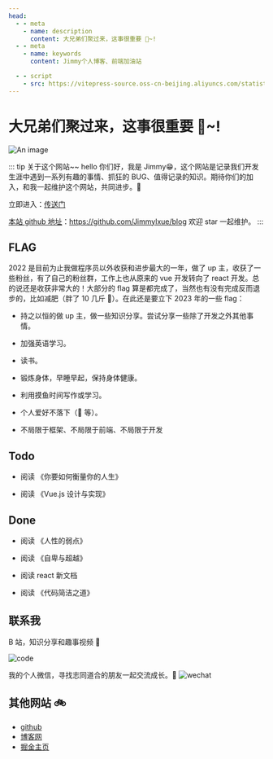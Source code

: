 ```yaml
---
head:
  - - meta
    - name: description
      content: 大兄弟们聚过来，这事很重要 🎉~!
  - - meta
    - name: keywords
      content: Jimmy个人博客、前端加油站

  - - script
    - src: https://vitepress-source.oss-cn-beijing.aliyuncs.com/statistics.js
---
```


# 大兄弟们聚过来，这事很重要 🎉~!

![An image](/assets/bg.jpg)

::: tip 关于这个网站~~
hello 你们好，我是 Jimmy😁，这个网站是记录我们开发生涯中遇到一系列有趣的事情、抓狂的 BUG、值得记录的知识。期待你们的加入，和我一起维护这个网站，共同进步。🎄

立即进入：[传送门](http://www.jimmyxuexue.top/)

[本站 github 地址](https://github.com/Jimmylxue/blog)：https://github.com/Jimmylxue/blog 欢迎 star 一起维护。
:::

## FLAG

2022 是目前为止我做程序员以外收获和进步最大的一年，做了 up 主，收获了一些粉丝，有了自己的粉丝群，工作上也从原来的 vue 开发转向了 react 开发。总的说还是收获非常大的！大部分的 flag 算是都完成了，当然也有没有完成反而退步的，比如减肥（胖了 10 几斤 🐷）。在此还是要立下 2023 年的一些 flag：

- 持之以恒的做 up 主，做一些知识分享。尝试分享一些除了开发之外其他事情。

- 加强英语学习。

- 读书。

- 锻炼身体，早睡早起，保持身体健康。

- 利用摸鱼时间写作或学习。

- 个人爱好不落下（🎸 等）。

- 不局限于框架、不局限于前端、不局限于开发

## Todo

- 阅读 《你要如何衡量你的人生》

- 阅读 《Vue.js 设计与实现》

## Done

- 阅读 《人性的弱点》

- 阅读 《自卑与超越》

- 阅读 react 新文档

- 阅读 《代码简洁之道》

## 联系我

B 站，知识分享和趣事视频 🚩

![code](/assets/bilibili.jpg)

我的个人微信，寻找志同道合的朋友一起交流成长。🌻
![wechat](/assets/wechat.jpg)

## 其他网站 🚲

- [github](https://github.com/Jimmylxue)
- [博客网](https://github.com/Jimmylxue/blog)
- [掘金主页](https://juejin.cn/user/2296218359183918)
